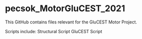 # pecsok_MotorGluCEST_2021

This GitHub contains files relevant for the GluCEST Motor Project.

Scripts include: 
Structural Script 
GluCEST Script
